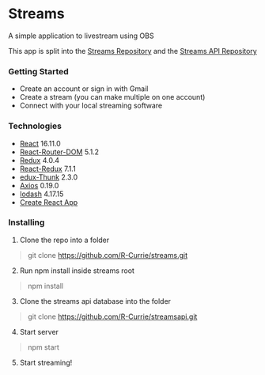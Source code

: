 # Streams

A simple application to livestream using OBS

This app is split into the [Streams Repository](https://github.com/R-Currie/streams) and the [Streams API Repository](https://github.com/R-Currie/streamsapi)

### Getting Started
* Create an account or sign in with Gmail
* Create a stream (you can make multiple on one account)
* Connect with your local streaming software

### Technologies
* [React](https://reactjs.org/) 16.11.0
* [React-Router-DOM](https://reacttraining.com/react-router/web/guides/quick-start) 5.1.2
* [Redux](https://redux.js.org/) 4.0.4
* [React-Redux](https://react-redux.js.org/) 7.1.1
* [edux-Thunk](https://github.com/reduxjs/redux-thunk) 2.3.0
* [Axios](https://github.com/axios/axios) 0.19.0
* [lodash](https://lodash.com/docs/4.17.15) 4.17.15
* [Create React App](https://facebook.github.io/create-react-app/docs/getting-started)

### Installing

1. Clone the repo into a folder
> git clone https://github.com/R-Currie/streams.git
2. Run npm install inside streams root
> npm install
3. Clone the streams api database into the folder
> git clone https://github.com/R-Currie/streamsapi.git
4. Start server
> npm start
5. Start streaming!
